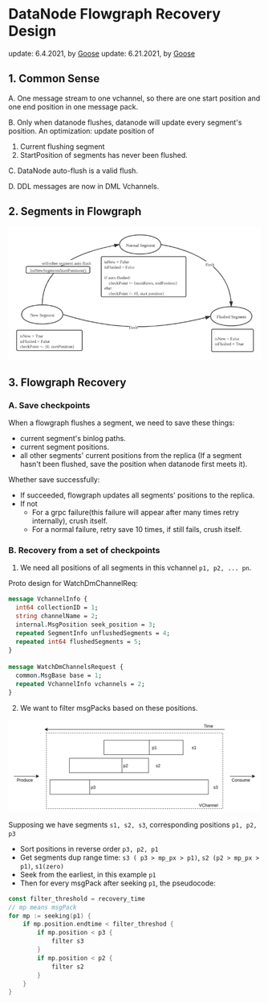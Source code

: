 # DataNode Flowgraph Recovery Design

update: 6.4.2021, by [Goose](https://github.com/XuanYang-cn)
update: 6.21.2021, by [Goose](https://github.com/XuanYang-cn)

## 1. Common Sense

A. One message stream to one vchannel, so there are one start position and one end position in one message pack.

B. Only when datanode flushes, datanode will update every segment's position.
An optimization: update position of

1. Current flushing segment
2. StartPosition of segments has never been flushed.

C. DataNode auto-flush is a valid flush.

D. DDL messages are now in DML Vchannels.

## 2. Segments in Flowgraph

![segments](graphs/segments.png)

## 3. Flowgraph Recovery

### A. Save checkpoints

When a flowgraph flushes a segment, we need to save these things:

- current segment's binlog paths.
- current segment positions.
- all other segments' current positions from the replica (If a segment hasn't been flushed, save the position when datanode first meets it).

Whether save successfully:

- If succeeded, flowgraph updates all segments' positions to the replica.
- If not
  - For a grpc failure(this failure will appear after many times retry internally), crush itself.
  - For a normal failure, retry save 10 times, if still fails, crush itself.

### B. Recovery from a set of checkpoints

1. We need all positions of all segments in this vchannel `p1, p2, ... pn`.

Proto design for WatchDmChannelReq:

```proto
message VchannelInfo {
  int64 collectionID = 1;
  string channelName = 2;
  internal.MsgPosition seek_position = 3;
  repeated SegmentInfo unflushedSegments = 4;
  repeated int64 flushedSegments = 5;
}

message WatchDmChannelsRequest {
  common.MsgBase base = 1;
  repeated VchannelInfo vchannels = 2;
}
```

2. We want to filter msgPacks based on these positions.

![recovery](graphs/flowgraph_recovery_design.png)

Supposing we have segments `s1, s2, s3`, corresponding positions `p1, p2, p3`

- Sort positions in reverse order `p3, p2, p1`
- Get segments dup range time: `s3 ( p3 > mp_px > p1)`, `s2 (p2 > mp_px > p1)`, `s1(zero)`
- Seek from the earliest, in this example `p1`
- Then for every msgPack after seeking `p1`, the pseudocode:

```go
const filter_threshold = recovery_time
// mp means msgPack
for mp := seeking(p1) {
    if mp.position.endtime < filter_threshod {
        if mp.position < p3 {
            filter s3
        }
        if mp.position < p2 {
            filter s2
        }
    }
}
```
